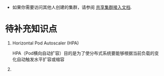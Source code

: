 - 如果你需要访问其他人创建的集群，请参阅 [共享集群接入文档](https://kubernetes.io/zh-cn/docs/tasks/access-application-cluster/configure-access-multiple-clusters/).

# 待补充知识点

1. Horizontal Pod Autoscaler (HPA)

   HPA（Pod横向自动扩容）目的是为了使分布式系统要能够根据当前负载的变化自动触发水平扩容或缩容

2. 